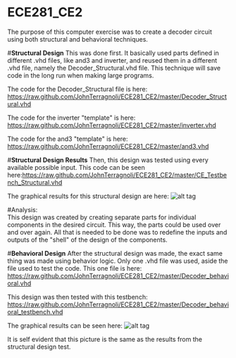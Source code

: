 ECE281_CE2
==========

The purpose of this computer exercise was to create a decoder circuit using both structural and behavioral techniques.  

#**Structural Design**
This was done first.  It basically used parts defined in different .vhd files, like and3 and inverter, and reused them in a different .vhd file, namely the Decoder_Structural.vhd file.  This technique will save code in the long run when making large programs.  

The code for the Decoder_Structural file is here: https://raw.github.com/JohnTerragnoli/ECE281_CE2/master/Decoder_Structural.vhd 

The code for the inverter "template" is here: https://raw.github.com/JohnTerragnoli/ECE281_CE2/master/inverter.vhd

The code for the and3 "template" is here:  https://raw.github.com/JohnTerragnoli/ECE281_CE2/master/and3.vhd


#**Structural Design Results**
Then, this design was tested using every available possible input.  This code can be seen here:https://raw.github.com/JohnTerragnoli/ECE281_CE2/master/CE_Testbench_Structural.vhd

The graphical results for this structural design are here: 
![alt tag](https://raw.github.com/JohnTerragnoli/ECE281_CE2/master/Structural_Testbench_results.PNG "Structural Design Results")

#Analysis:  
  This design was created by creating separate parts for individual components in the desired circuit. This way, the parts could be used over and over again.  All that is needed to be done was to redefine the inputs and outputs of the "shell" of the design of the components.  

#**Behavioral Design**
After the structural design was made, the exact same thing was made using behavior logic.  Only one .vhd file was used, aside the file used to test the code.  This one file is here:  https://raw.github.com/JohnTerragnoli/ECE281_CE2/master/Decoder_behavioral.vhd

This design was then tested with this testbench: https://raw.github.com/JohnTerragnoli/ECE281_CE2/master/Decoder_behavioral_testbench.vhd

The graphical results can be seen here: ![alt tag](https://raw.github.com/JohnTerragnoli/ECE281_CE2/master/decoder_behavioral_testbench_snapchat.PNG "Behavioral Design Results")

It is self evident that this picture is the same as the results from the structural design test.  

